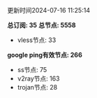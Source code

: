 更新时间2024-07-16 11:25:14

**总订阅: 35**
**总节点: 5558**
- vless节点: 33

**google ping有效节点: 266**
- ss节点: 75
- v2ray节点: 163
- trojan节点: 28
